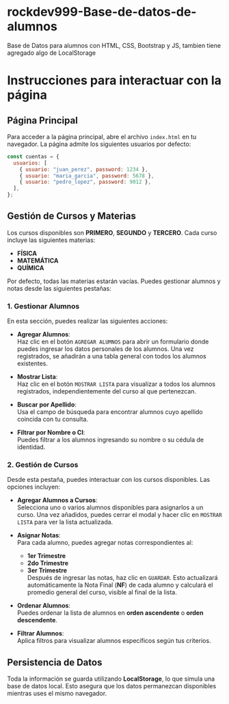 # rockdev999-Base-de-datos-de-alumnos

Base de Datos para alumnos con HTML, CSS, Bootstrap y JS, tambien tiene agregado algo de LocalStorage

# Instrucciones para interactuar con la página

## Página Principal

Para acceder a la página principal, abre el archivo `index.html` en tu navegador. La página admite los siguientes usuarios por defecto:

```javascript
const cuentas = {
  usuarios: [
    { usuario: "juan_perez", password: 1234 },
    { usuario: "maria_garcia", password: 5678 },
    { usuario: "pedro_lopez", password: 9012 },
  ],
};
```

## Gestión de Cursos y Materias

Los cursos disponibles son **PRIMERO**, **SEGUNDO** y **TERCERO**. Cada curso incluye las siguientes materias:

- **FÍSICA**
- **MATEMÁTICA**
- **QUÍMICA**

Por defecto, todas las materias estarán vacías. Puedes gestionar alumnos y notas desde las siguientes pestañas:

### 1. Gestionar Alumnos

En esta sección, puedes realizar las siguientes acciones:

- **Agregar Alumnos**:  
  Haz clic en el botón `AGREGAR ALUMNOS` para abrir un formulario donde puedes ingresar los datos personales de los alumnos. Una vez registrados, se añadirán a una tabla general con todos los alumnos existentes.

- **Mostrar Lista**:  
  Haz clic en el botón `MOSTRAR LISTA` para visualizar a todos los alumnos registrados, independientemente del curso al que pertenezcan.

- **Buscar por Apellido**:  
  Usa el campo de búsqueda para encontrar alumnos cuyo apellido coincida con tu consulta.

- **Filtrar por Nombre o CI**:  
  Puedes filtrar a los alumnos ingresando su nombre o su cédula de identidad.

### 2. Gestión de Cursos

Desde esta pestaña, puedes interactuar con los cursos disponibles. Las opciones incluyen:

- **Agregar Alumnos a Cursos**:  
  Selecciona uno o varios alumnos disponibles para asignarlos a un curso. Una vez añadidos, puedes cerrar el modal y hacer clic en `MOSTRAR LISTA` para ver la lista actualizada.

- **Asignar Notas**:  
  Para cada alumno, puedes agregar notas correspondientes al:

  - **1er Trimestre**
  - **2do Trimestre**
  - **3er Trimestre**  
    Después de ingresar las notas, haz clic en `GUARDAR`. Esto actualizará automáticamente la Nota Final (**NF**) de cada alumno y calculará el promedio general del curso, visible al final de la lista.

- **Ordenar Alumnos**:  
  Puedes ordenar la lista de alumnos en **orden ascendente** o **orden descendente**.

- **Filtrar Alumnos**:  
  Aplica filtros para visualizar alumnos específicos según tus criterios.

## Persistencia de Datos

Toda la información se guarda utilizando **LocalStorage**, lo que simula una base de datos local. Esto asegura que los datos permanezcan disponibles mientras uses el mismo navegador.
